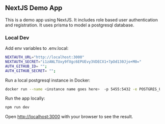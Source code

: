 ## NextJS Demo App
This is a demo app using NextJS.  It includes role based user authentication and registration.  It uses prisma to model a postgresql database.

### Local Dev
Add env variables to .env.local:
```bash
NEXTAUTH_URL="http://localhost:3000"
NEXTAUTH_SECRET="i1zANLTUxy9fXgc6EPUEvy3VDECX1+7pOd130Jjo+M0="
AUTH_GITHUB_ID= "";
AUTH_GITHUB_SECRET= "";
```

Run a local postgresql instance in Docker:
```bash
docker run --name <instance name goes here>  -p 5455:5432 -e POSTGRES_USER=<db username> -e POSTGRES_PASSWORD=<db password> -e POSTGRES_DB=<db name> -d postgres
```

Run the app locally:
```bash
npm run dev
```

Open [http://localhost:3000](http://localhost:3000) with your browser to see the result.